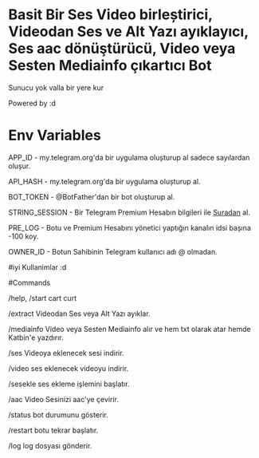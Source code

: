 # Basit Bir Ses Video birleștirici, Videodan Ses ve Alt Yazı ayıklayıcı, Ses aac dönüştürücü, Video veya Sesten Mediainfo çıkartıcı Bot

Sunucu yok valla bir yere kur

Powered by :d


# Env Variables

APP_ID - my.telegram.org'da bir uygulama olușturup al sadece sayılardan olușur.

API_HASH - my.telegram.org'da bir uygulama olușturup al.

BOT_TOKEN - @BotFather'dan bir bot oluşturup al.

STRING_SESSION - Bir Telegram Premium Hesabın bilgileri ile [Șuradan](https://replit.com/@dashezup/generate-pyrogram-session-string) al.

PRE_LOG - Botu ve Premium Hesabını yönetici yaptığın kanalın idsi bașına -100 koy.

OWNER_ID - Botun Sahibinin Telegram kullanıcı adı @ olmadan. 

#iyi Kullanimlar :d

#Commands

/help, /start cart curt

/extract Videodan Ses veya Alt Yazı ayıklar.

/mediainfo Video veya Sesten Mediainfo alır ve hem txt olarak atar hemde Katbin'e yazdırır.

/ses Videoya eklenecek sesi indirir.

/video ses eklenecek videoyu indirir. 

/sesekle ses ekleme işlemini başlatır.

/aac Video Sesinizi aac'ye çevirir.

/status bot durumunu gösterir.

/restart botu tekrar başlatır.

/log log dosyası gönderir. 
